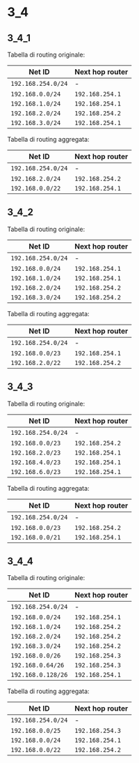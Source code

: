 
# 3_4

## 3_4_1

Tabella di routing originale:

| Net ID             | Next hop router |
| ------------------ | --------------- |
| `192.168.254.0/24` | -               |
| `192.168.0.0/24`   | `192.168.254.1` |
| `192.168.1.0/24`   | `192.168.254.1` |
| `192.168.2.0/24`   | `192.168.254.2` |
| `192.168.3.0/24`   | `192.168.254.1` |

Tabella di routing aggregata:

| Net ID             | Next hop router |
| ------------------ | --------------- |
| `192.168.254.0/24` | -               |
| `192.168.2.0/24`   | `192.168.254.2` |
| `192.168.0.0/22`   | `192.168.254.1` |

## 3_4_2

Tabella di routing originale:

| Net ID             | Next hop router |
| ------------------ | --------------- |
| `192.168.254.0/24` | -               |
| `192.168.0.0/24`   | `192.168.254.1` |
| `192.168.1.0/24`   | `192.168.254.1` |
| `192.168.2.0/24`   | `192.168.254.2` |
| `192.168.3.0/24`   | `192.168.254.2` |

Tabella di routing aggregata:

| Net ID             | Next hop router |
| ------------------ | --------------- |
| `192.168.254.0/24` | -               |
| `192.168.0.0/23`   | `192.168.254.1` |
| `192.168.2.0/22`   | `192.168.254.2` |

## 3_4_3

Tabella di routing originale:

| Net ID             | Next hop router |
| ------------------ | --------------- |
| `192.168.254.0/24` | -               |
| `192.168.0.0/23`   | `192.168.254.2` |
| `192.168.2.0/23`   | `192.168.254.1` |
| `192.168.4.0/23`   | `192.168.254.1` |
| `192.168.6.0/23`   | `192.168.254.1` |

Tabella di routing aggregata:

| Net ID             | Next hop router |
| ------------------ | --------------- |
| `192.168.254.0/24` | -               |
| `192.168.0.0/23`   | `192.168.254.2` |
| `192.168.0.0/21`   | `192.168.254.1` |

## 3_4_4

Tabella di routing originale:


| Net ID             | Next hop router |
| ------------------ | --------------- |
| `192.168.254.0/24` | -               |
| `192.168.0.0/24`   | `192.168.254.1` |
| `192.168.1.0/24`   | `192.168.254.2` |
| `192.168.2.0/24`   | `192.168.254.2` |
| `192.168.3.0/24`   | `192.168.254.2` |
| `192.168.0.0/26`   | `192.168.254.3` |
| `192.168.0.64/26`  | `192.168.254.3` |
| `192.168.0.128/26` | `192.168.254.1` |

Tabella di routing aggregata:

| Net ID             | Next hop router |
| ------------------ | --------------- |
| `192.168.254.0/24` | -               |
| `192.168.0.0/25`   | `192.168.254.3` |
| `192.168.0.0/24`   | `192.168.254.1` |
| `192.168.0.0/22`   | `192.168.254.2` |
